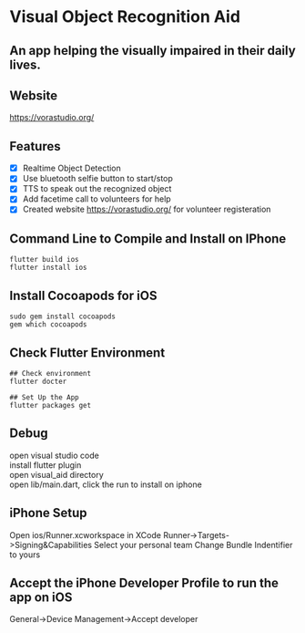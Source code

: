 # Visual Object Recognition Aid

## An app helping the visually impaired in their daily lives.

## Website

https://vorastudio.org/

## Features

- [x] Realtime Object Detection
- [x] Use bluetooth selfie button to start/stop
- [x] TTS to speak out the recognized object
- [x] Add facetime call to volunteers for help
- [x] Created website https://vorastudio.org/ for volunteer registeration

## Command Line to Compile and Install on IPhone

```console
flutter build ios
flutter install ios
```

## Install Cocoapods for iOS

```console
sudo gem install cocoapods
gem which cocoapods
```

## Check Flutter Environment

```console
## Check environment
flutter docter

## Set Up the App
flutter packages get
```

## Debug

open visual studio code  
install flutter plugin  
open visual_aid directory  
open lib/main.dart, click the run to install on iphone

## iPhone Setup

Open ios/Runner.xcworkspace in XCode
Runner->Targets->Signing&Capabilities
Select your personal team
Change Bundle Indentifier to yours

## Accept the iPhone Developer Profile to run the app on iOS

General->Device Management->Accept developer
